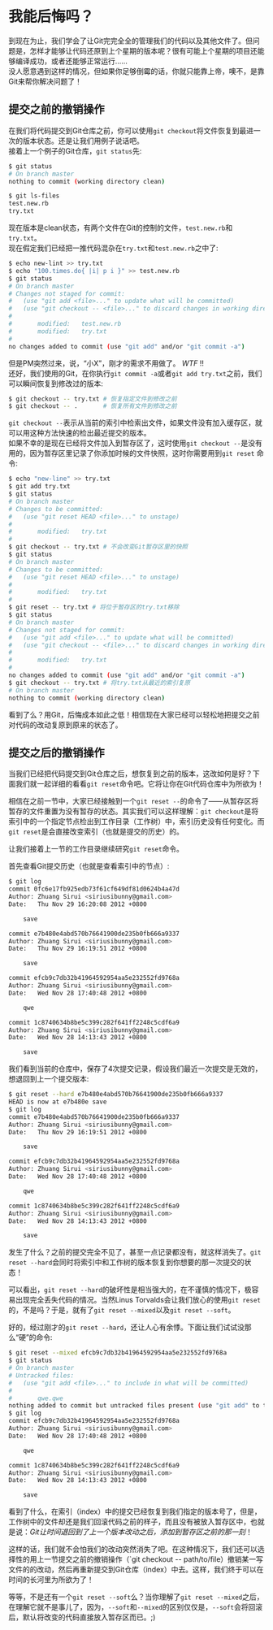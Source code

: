 # 我能后悔吗？
到现在为止，我们学会了让Git完完全全的管理我们的代码以及其他文件了。但问题是，怎样才能够让代码还原到上个星期的版本呢？很有可能上个星期的项目还能够编译成功，或者还能够正常运行……  
没人愿意遇到这样的情况，但如果你足够倒霉的话，你就只能靠上帝，噢不，是靠Git来帮你解决问题了！

## 提交之前的撤销操作
在我们将代码提交到Git仓库之前，你可以使用`git checkout`将文件恢复到最进一次的版本状态。还是让我们用例子说话吧。  
接着上一个例子的Git仓库，`git status`先:
```bash
$ git status
# On branch master
nothing to commit (working directory clean)

$ git ls-files
test.new.rb
try.txt
```

现在版本是clean状态，有两个文件在Git的控制的文件，`test.new.rb`和`try.txt`。  
现在假定我们已经把一推代码混杂在`try.txt`和`test.new.rb`之中了:
```bash
$ echo new-lint >> try.txt
$ echo "100.times.do{ |i| p i }" >> test.new.rb
$ git status
# On branch master
# Changes not staged for commit:
#   (use "git add <file>..." to update what will be committed)
#   (use "git checkout -- <file>..." to discard changes in working directory)
#
#       modified:   test.new.rb
#       modified:   try.txt
#
no changes added to commit (use "git add" and/or "git commit -a")
```

但是PM突然过来，说，“小X”，刚才的需求不用做了。 *WTF* !!  
还好，我们使用的Git，在你执行`git commit -a`或者`git add try.txt`之前，我们可以瞬间恢复到修改过的版本:
```bash
$ git checkout -- try.txt # 恢复指定文件到修改之前
$ git checkout -- .       # 恢复所有文件到修改之前
```

`git checkout --`表示从当前的索引中检索出文件，如果文件没有加入缓存区，就可以用这种方法快速的检出最近提交的版本。  
如果不幸的是现在已经将文件加入到暂存区了，这时使用`git checkout --`是没有用的，因为暂存区里记录了你添加时候的文件快照，这时你需要用到`git reset` 命令:
```bash
$ echo "new-line" >> try.txt
$ git add try.txt
$ git status
# On branch master
# Changes to be committed:
#   (use "git reset HEAD <file>..." to unstage)
#
#       modified:   try.txt
#
$ git checkout -- try.txt # 不会改变Git暂存区里的快照
$ git status
# On branch master
# Changes to be committed:
#   (use "git reset HEAD <file>..." to unstage)
#
#       modified:   try.txt
#
$ git reset -- try.txt # 将位于暂存区的try.txt移除
$ git status
# On branch master
# Changes not staged for commit:
#   (use "git add <file>..." to update what will be committed)
#   (use "git checkout -- <file>..." to discard changes in working directory)
#
#       modified:   try.txt
#
no changes added to commit (use "git add" and/or "git commit -a")
$ git checkout -- try.txt # 将try.txt从最近的索引复原
# On branch master
nothing to commit (working directory clean)
```

看到了么？用Git，后悔成本如此之低！相信现在大家已经可以轻松地把提交之前对代码的改动复原到原来的状态了。

## 提交之后的撤销操作
当我们已经把代码提交到Git仓库之后，想恢复到之前的版本，这改如何是好？下面我们就一起详细的看看`git reset`命令吧。它将让你在Git代码仓库中为所欲为！

相信在之前一节中，大家已经接触到一个`git reset --`的命令了——从暂存区将暂存的文件重置为没有暂存的状态。其实我们可以这样理解：`git checkout`是将索引中的一个指定节点检出到工作目录（工作树）中，索引历史没有任何变化。而`git reset`是会直接改变索引（也就是提交的历史）的。

让我们接着上一节的工作目录继续研究`git reset`命令。

首先查看Git提交历史（也就是查看索引中的节点）:
```bash
$ git log
commit 0fc6e17fb925edb73f61cf649df81d0624b4a47d
Author: Zhuang Sirui <siriusibunny@gmail.com>
Date:   Thu Nov 29 16:20:08 2012 +0800

    save

commit e7b480e4abd570b76641900de235b0fb666a9337
Author: Zhuang Sirui <siriusibunny@gmail.com>
Date:   Thu Nov 29 16:19:51 2012 +0800

    save

commit efcb9c7db32b41964592954aa5e232552fd9768a
Author: Zhuang Sirui <siriusibunny@gmail.com>
Date:   Wed Nov 28 17:40:48 2012 +0800

    qwe

commit 1c8740634b8be5c399c282f641ff2248c5cdf6a9
Author: Zhuang Sirui <siriusibunny@gmail.com>
Date:   Wed Nov 28 14:13:43 2012 +0800

    save
```

我们看到当前的仓库中，保存了4次提交记录，假设我们最近一次提交是无效的，想退回到上一个提交版本:
```bash
$ git reset --hard e7b480e4abd570b76641900de235b0fb666a9337
HEAD is now at e7b480e save
$ git log
commit e7b480e4abd570b76641900de235b0fb666a9337
Author: Zhuang Sirui <siriusibunny@gmail.com>
Date:   Thu Nov 29 16:19:51 2012 +0800

    save

commit efcb9c7db32b41964592954aa5e232552fd9768a
Author: Zhuang Sirui <siriusibunny@gmail.com>
Date:   Wed Nov 28 17:40:48 2012 +0800

    qwe

commit 1c8740634b8be5c399c282f641ff2248c5cdf6a9
Author: Zhuang Sirui <siriusibunny@gmail.com>
Date:   Wed Nov 28 14:13:43 2012 +0800

    save
```

发生了什么？之前的提交完全不见了，甚至一点记录都没有，就这样消失了。`git reset --hard`会同时将索引中和工作树的版本恢复到你想要的那一次提交的状态！

可以看出，`git reset --hard`的破坏性是相当强大的，在不谨慎的情况下，极容易出现完全丢失代码的情况。当然Linus Torvalds会让我们放心的使用`git reset`的，不是吗？于是，就有了`git reset --mixed`以及`git reset --soft`。

好的，经过刚才的`git reset --hard`，还让人心有余悸。下面让我们试试没那么“硬”的命令:
```bash
$ git reset --mixed efcb9c7db32b41964592954aa5e232552fd9768a
$ git status
# On branch master
# Untracked files:
#   (use "git add <file>..." to include in what will be committed)
#
#       qwe.qwe
nothing added to commit but untracked files present (use "git add" to track)
$ git log
commit efcb9c7db32b41964592954aa5e232552fd9768a
Author: Zhuang Sirui <siriusibunny@gmail.com>
Date:   Wed Nov 28 17:40:48 2012 +0800

    qwe

commit 1c8740634b8be5c399c282f641ff2248c5cdf6a9
Author: Zhuang Sirui <siriusibunny@gmail.com>
Date:   Wed Nov 28 14:13:43 2012 +0800

    save
```

看到了什么，在索引（index）中的提交已经恢复到我们指定的版本号了，但是，工作树中的文件却还是我们回滚代码之前的样子，而且没有被放入暂存区中，也就是说：*Git让时间退回到了上一个版本改动之后，添加到暂存区之前的那一刻*！

这样的话，我们就不会怕我们的改动突然消失了吧。在这种情况下，我们还可以选择性的用上一节提交之前的撤销操作（`git checkout -- path/to/file）撤销某一写文件的的改动，然后再重新提交到Git仓库（index）中去。这样，我们终于可以在时间的长河里为所欲为了！

等等，不是还有一个`git reset --soft`么？当你理解了`git reset --mixed`之后，在理解它就不是事儿了，因为，`--soft`和`--mixed`的区别仅仅是，`--soft`会将回滚后，默认将改变的代码直接放入暂存区而已。;)
